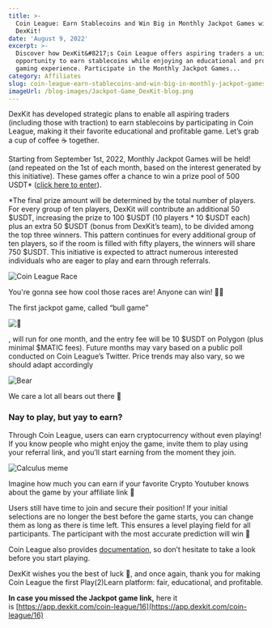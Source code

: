 ```yaml
---
title: >-
  Coin League: Earn Stablecoins and Win Big in Monthly Jackpot Games with
  DexKit!
date: 'August 9, 2022'
excerpt: >-
  Discover how DexKit&#8217;s Coin League offers aspiring traders a unique
  opportunity to earn stablecoins while enjoying an educational and profitable
  gaming experience. Participate in the Monthly Jackpot Games...
category: Affiliates
slug: coin-league-earn-stablecoins-and-win-big-in-monthly-jackpot-games-with-dexkit
imageUrl: /blog-images/Jackpot-Game_DexKit-blog.png
---
```


DexKit has developed strategic plans to enable all aspiring traders (including those with traction) to earn stablecoins by participating in Coin League, making it their favorite educational and profitable game. Let’s grab a cup of coffee ☕ together.

Starting from September 1st, 2022, Monthly Jackpot Games will be held! (and repeated on the 1st of each month, based on the interest generated by this initiative). These games offer a chance to win a prize pool of 500 USDT\* ([click here to enter](https://app.dexkit.com/coin-league/16)).

\*The final prize amount will be determined by the total number of players. For every group of ten players, DexKit will contribute an additional 50 $USDT, increasing the prize to 100 $USDT (10 players \* 10 $USDT each) plus an extra 50 $USDT (bonus from DexKit’s team), to be divided among the top three winners. This pattern continues for every additional group of ten players, so if the room is filled with fifty players, the winners will share 750 $USDT. This initiative is expected to attract numerous interested individuals who are eager to play and earn through referrals.

![Coin League Race](/blog-images/coin_league_race_1.png)

You're gonna see how cool those races are! Anyone can win! 🥁🤯

The first jackpot game, called “bull game”

![🐂](https://s.w.org/images/core/emoji/14.0.0/svg/1f402.svg)

, will run for one month, and the entry fee will be 10 $USDT on Polygon (plus minimal $MATIC fees). Future months may vary based on a public poll conducted on Coin League’s Twitter. Price trends may also vary, so we should adapt accordingly

![Bear](/blog-images/beargamecoinleague_moddy-1.gif)

We care a lot all bears out there 🐻

### Nay to play, but yay to earn?

Through Coin League, users can earn cryptocurrency without even playing! If you know people who might enjoy the game, invite them to play using your referral link, and you’ll start earning from the moment they join.

![Calculus meme](/blog-images/calculus.gif)

Imagine how much you can earn if your favorite Crypto Youtuber knows about the game by your affiliate link 👀

Users still have time to join and secure their position! If your initial selections are no longer the best before the game starts, you can change them as long as there is time left. This ensures a level playing field for all participants. The participant with the most accurate prediction will win 🔮

Coin League also provides [documentation](https://docs.dexkit.com/gaming/predictions-hub/coin-league), so don’t hesitate to take a look before you start playing.

DexKit wishes you the best of luck 🤗, and once again, thank you for making Coin League the first Play(2)Learn platform: fair, educational, and profitable.

**In case you missed the Jackpot game link,** here it is [https://app.dexkit.com/coin-league/16](https://app.dexkit.com/coin-league/16)

